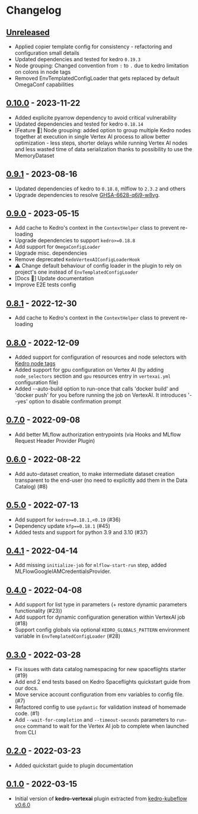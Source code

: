 # Changelog

## [Unreleased]

-   Applied copier template config for consistency - refactoring and configuration small details
-   Updated dependencies and tested for kedro `0.19.3`
-   Node grouping: Changed convention from `:` to `.` due to kedro limitation on colons in node tags
-   Removed EnvTemplatedConfigLoader that gets replaced by default OmegaConf capabilities

## [0.10.0] - 2023-11-22

-   Added explicite pyarrow dependency to avoid critical vulnerability
-   Updated dependencies and tested for kedro `0.18.14`
-   [Feature 🚀] Node grouping: added option to group multiple Kedro nodes together at execution in single Vertex AI process to allow better optimization - less steps, shorter delays while running Vertex AI nodes and less wasted time of data serialization thanks to possibility to use the MemoryDataset

## [0.9.1] - 2023-08-16

-   Updated dependencies of kedro to `0.18.8`, mlflow to `2.3.2` and others
-   Upgrade dependencies to resolve [GHSA-6628-q6j9-w8vg](https://github.com/advisories/GHSA-6628-q6j9-w8vg).

## [0.9.0] - 2023-05-15

-   Add cache to Kedro's context in the `ContextHelper` class to prevent re-loading
-   Upgrade dependencies to support `kedro>=0.18.8`
-   Add support for `OmegaConfigLoader`
-   Upgrade misc. dependencies
-   Remove deprecated `KedoVertexAIConfigLoaderHook`
-   ⚠️ Change default behaviour of config loader in the plugin to rely on project's one instead of `EnvTemplatedConfigLoader`
-   [Docs 📝] Update documentation
-   Improve E2E tests config

## [0.8.1] - 2022-12-30

-   Add cache to Kedro's context in the `ContextHelper` class to prevent re-loading

## [0.8.0] - 2022-12-09

-   Added support for configuration of resources and node selectors with [Kedro node tags](https://kedro.readthedocs.io/en/stable/nodes_and_pipelines/nodes.html#how-to-tag-a-node)
-   Added support for gpu configuration on Vertex AI (by adding `node_selectors` section and `gpu` resources entry in `vertexai.yml` configuration file)
-   Added --auto-build option to run-once that calls 'docker build' and 'docker push' for you before running the job on VertexAI. It introduces '--yes' option to disable confirmation prompt

## [0.7.0] - 2022-09-08

-   Add better MLflow authorization entrypoints (via Hooks and MLflow Request Header Provider Plugin)

## [0.6.0] - 2022-08-22

-   Add auto-dataset creation, to make intermediate dataset creation transparent to the end-user (no need to explicitly add them in the Data Catalog) (#8)

## [0.5.0] - 2022-07-13

-   Add support for `kedro>=0.18.1,<0.19` (#36)
-   Dependency update `kfp==0.18.1` (#45)
-   Added tests and support for python 3.9 and 3.10 (#37)

## [0.4.1] - 2022-04-14

-   Add missing `initialize-job` for `mlflow-start-run` step, added MLFlowGoogleIAMCredentialsProvider. 

## [0.4.0] - 2022-04-08

-   Add support for list type in parameters (+ restore dynamic parameters functionality (#23))
-   Add support for dynamic configuration generation within VertexAI job (#18)
-   Support config globals via optional `KEDRO_GLOBALS_PATTERN` environment variable in `EnvTemplatedConfigLoader` (#28)

## [0.3.0] - 2022-03-28

-   Fix issues with data catalog namespacing for new spaceflights starter (#19)
-   Add end 2 end tests based on Kedro Spaceflights quickstart guide from our docs.  
-   Move service account configuration from env variables to config file. (#7)
-   Refactored config to use `pydantic` for validation instead of homemade code. (#1)
-   Add `--wait-for-completion` and `--timeout-seconds` parameters to `run-once` command to wait for the Vertex AI job to complete when launched from CLI

## [0.2.0] - 2022-03-23

-   Added quickstart guide to plugin documentation

## [0.1.0] - 2022-03-15

-   Initial version of **kedro-vertexai** plugin extracted from [kedro-kubeflow v0.6.0](https://github.com/getindata/kedro-kubeflow/tree/0.6.0)

[Unreleased]: https://github.com/getindata/kedro-vertexai/compare/0.10.0...HEAD

[0.10.0]: https://github.com/getindata/kedro-vertexai/compare/0.9.1...0.10.0

[0.9.1]: https://github.com/getindata/kedro-vertexai/compare/0.9.0...0.9.1

[0.9.0]: https://github.com/getindata/kedro-vertexai/compare/0.8.1...0.9.0

[0.8.1]: https://github.com/getindata/kedro-vertexai/compare/0.8.0...0.8.1

[0.8.0]: https://github.com/getindata/kedro-vertexai/compare/0.7.0...0.8.0

[0.7.0]: https://github.com/getindata/kedro-vertexai/compare/0.6.0...0.7.0

[0.6.0]: https://github.com/getindata/kedro-vertexai/compare/0.5.0...0.6.0

[0.5.0]: https://github.com/getindata/kedro-vertexai/compare/0.4.1...0.5.0

[0.4.1]: https://github.com/getindata/kedro-vertexai/compare/0.4.0...0.4.1

[0.4.0]: https://github.com/getindata/kedro-vertexai/compare/0.3.0...0.4.0

[0.3.0]: https://github.com/getindata/kedro-vertexai/compare/0.2.0...0.3.0

[0.2.0]: https://github.com/getindata/kedro-vertexai/compare/0.1.0...0.2.0

[0.1.0]: https://github.com/getindata/kedro-vertexai/compare/a04849cfd88d3d6386d99f4494df7de524f12c1e...0.1.0
